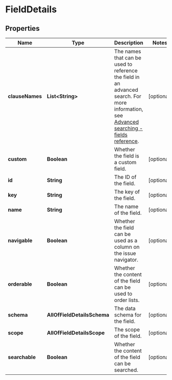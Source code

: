 # FieldDetails

## Properties
Name | Type | Description | Notes
------------ | ------------- | ------------- | -------------
**clauseNames** | **List&lt;String&gt;** | The names that can be used to reference the field in an advanced search. For more information, see [Advanced searching - fields reference](https://confluence.atlassian.com/x/gwORLQ). |  [optional]
**custom** | **Boolean** | Whether the field is a custom field. |  [optional]
**id** | **String** | The ID of the field. |  [optional]
**key** | **String** | The key of the field. |  [optional]
**name** | **String** | The name of the field. |  [optional]
**navigable** | **Boolean** | Whether the field can be used as a column on the issue navigator. |  [optional]
**orderable** | **Boolean** | Whether the content of the field can be used to order lists. |  [optional]
**schema** | **AllOfFieldDetailsSchema** | The data schema for the field. |  [optional]
**scope** | **AllOfFieldDetailsScope** | The scope of the field. |  [optional]
**searchable** | **Boolean** | Whether the content of the field can be searched. |  [optional]
